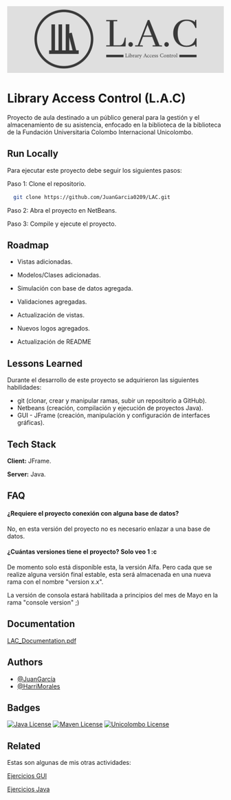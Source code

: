 
![Logo](https://github.com/JuanGarcia0209/LAC/blob/master/src/main/java/com/unicolombo/lac/images/lac-high-resolution-logo2.png?raw=true)


# Library Access Control (L.A.C)

Proyecto de aula destinado a un público general para la gestión y el almacenamiento de su asistencia, enfocado en la biblioteca de la biblioteca de la Fundación Universitaria Colombo Internacional Unicolombo.



## Run Locally

Para ejecutar este proyecto debe seguir los siguientes pasos:

Paso 1: Clone el repositorio.
```bash
  git clone https://github.com/JuanGarcia0209/LAC.git
```
Paso 2: Abra el proyecto en NetBeans.

Paso 3: Compile y ejecute el proyecto.


## Roadmap

- Vistas adicionadas.

- Modelos/Clases adicionadas.

- Simulación con base de datos agregada.

- Validaciones agregadas.

- Actualización de vistas.

- Nuevos logos agregados.

- Actualización de README


## Lessons Learned

Durante el desarrollo de este proyecto se adquirieron las siguientes habilidades:

* git (clonar, crear y manipular ramas, subir un repositorio a GitHub).
* Netbeans (creación, compilación y ejecución de proyectos Java).
* GUI - JFrame (creación, manipulación y configuración de interfaces gráficas).


## Tech Stack

**Client:** JFrame.

**Server:** Java.


## FAQ

#### ¿Requiere el proyecto conexión con alguna base de datos?

No, en esta versión del proyecto no es necesario enlazar a una base de datos.

#### ¿Cuántas versiones tiene el proyecto? Solo veo 1 :c 

De momento solo está disponible esta, la versión Alfa. Pero cada que se realize alguna versión final estable, esta será almacenada en una nueva rama con el nombre "version x.x".

La versión de consola estará habilitada a principios del mes de Mayo en la rama "console version" ;)


## Documentation

[LAC_Documentation.pdf](https://drive.google.com/file/d/1tt35ACMys0V-3KQHDoafKmODzT4XPShR/view?usp=sharing)


## Authors

- [@JuanGarcía](https://www.github.com/JuanGarcia0209)
- [@HarriMorales](https://www.github.com/HarriMorales18)


## Badges

[![Java License](https://img.shields.io/badge/License-Java-green.svg)](#)
[![Maven License](https://img.shields.io/badge/License-Maven-yellow.svg)](#)
[![Unicolombo License](https://img.shields.io/badge/License-Unicolombo-blue.svg)](#)



## Related

Estas son algunas de mis otras actividades:

[Ejercicios GUI](https://github.com/matiassingers/awesome-readme)

[Ejercicios Java](https://github.com/matiassingers/awesome-readme)


